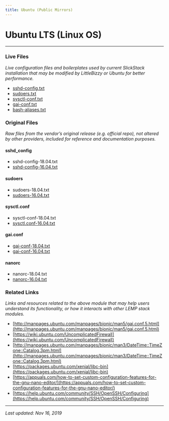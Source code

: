 ```yaml
---
title: Ubuntu (Public Mirrors)
---
```


# Ubuntu LTS (Linux OS)

----

### Live Files

*Live configuration files and boilerplates used by current SlickStack installation that may be modified by LittleBizzy or Ubuntu for better performance.*

* <a href="sshd-config.txt">sshd-config.txt</a>
* <a href="sudoers.txt">sudoers.txt</a>
* <a href="sysctl.txt">sysctl-conf.txt</a>
* <a href="gai-conf.txt">gai-conf.txt</a>
* <a href="bash-aliases.txt">bash-aliases.txt</a>

### Original Files

*Raw files from the vendor’s original release (e.g. official repo), not altered by other providers, included for reference and documentation purposes.*

#### sshd_config

* sshd-config-18.04.txt
* [sshd-config-16.04.txt](sshd-config-16.04.txt)

#### sudoers

* sudoers-18.04.txt
* [sudoers-16.04.txt](sudoers-16.04.txt)

#### sysctl.conf

* sysctl-conf-18.04.txt
* [sysctl.conf-16.04.txt](sysctl.conf-16.04.txt)

#### gai.conf

* [gai-conf-18.04.txt](gai-conf-18.04.txt)
* [gai-conf-16.04.txt](gai-conf-16.04.txt)

#### nanorc

* nanorc-18.04.txt
* [nanorc-16.04.txt](nanorc-16.04.txt)

### Related Links

*Links and resources related to the above module that may help users understand its functionality, or how it interacts with other LEMP stack modules.*

* [http://manpages.ubuntu.com/manpages/bionic/man5/gai.conf.5.html](http://manpages.ubuntu.com/manpages/bionic/man5/gai.conf.5.html)
* [https://wiki.ubuntu.com/UncomplicatedFirewall](https://wiki.ubuntu.com/UncomplicatedFirewall)
* [http://manpages.ubuntu.com/manpages/bionic/man3/DateTime::TimeZone::Catalog.3pm.html](http://manpages.ubuntu.com/manpages/bionic/man3/DateTime::TimeZone::Catalog.3pm.html)
* [https://packages.ubuntu.com/xenial/libc-bin](https://packages.ubuntu.com/xenial/libc-bin)
* [https://appuals.com/how-to-set-custom-configuration-features-for-the-gnu-nano-editor/](https://appuals.com/how-to-set-custom-configuration-features-for-the-gnu-nano-editor/)
* [https://help.ubuntu.com/community/SSH/OpenSSH/Configuring](https://help.ubuntu.com/community/SSH/OpenSSH/Configuring)

----

*Last updated: Nov 16, 2019*
